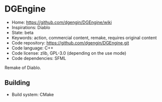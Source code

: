 # DGEngine

- Home: https://github.com/dgengin/DGEngine/wiki
- Inspirations: Diablo
- State: beta
- Keywords: action, commercial content, remake, requires original content
- Code repository: https://github.com/dgengin/DGEngine.git
- Code language: C++
- Code license: zlib, GPL-3.0 (depending on the use mode)
- Code dependencies: SFML

Remake of Diablo.

## Building

- Build system: CMake
